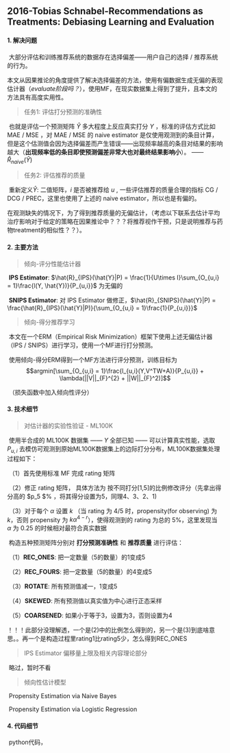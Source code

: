 ## 2016-Tobias Schnabel-Recommendations as Treatments: Debiasing Learning and Evaluation

#### 1. 解决问题

​	大部分评估和训练推荐系统的数据存在选择偏差——用户自己的选择 / 推荐系统的行为。

​	本文从因果推论的角度提供了解决选择偏差的方法，使用有偏数据生成无偏的表现估计器（*evaluate阶段吗？*），使用MF，在现实数据集上得到了提升，且本文的方法具有高度实用性。

>  任务1: 评估打分预测的准确性

​		也就是评估一个预测矩阵 $\hat{Y}$ 多大程度上反应真实打分 $Y$ ，标准的评估方式比如 MAE / MSE ，对 MAE / MSE 的 naive estimator 是仅使用观测到的条目计算，但是这个估测值会因为选择偏差而产生错误——出现频率越高的条目对结果的影响越大（**出现频率低的条目即使预测偏差非常大也对最终结果影响小**）。  —— $\hat{R}_{naive}(\hat{Y})$

> 任务2: 评估推荐的质量

​		重新定义$\hat{Y}$: 二值矩阵，$i$ 是否被推荐给 $u$ , 一些评估推荐的质量合理的指标 CG / DCG / PREC，这里也使用了上述的 naive estimator，所以也是有偏的。

​		在观测缺失的情况下，为了得到推荐质量的无偏估计，（考虑以下联系去估计平均治疗影响对于给定的策略在因果推论中？？？将推荐视作干预，只是说明推荐与药物treatment的相似性？？）。



#### 2. 主要方法

> 倾向-评分性能估计器

​	**IPS Estimator**: $\hat{R}_{IPS}(\hat{Y}|P) = \frac{1}{U\times I}\sum_{O_{u,i} = 1}\frac{l(Y, \hat{Y})}{P_{u,i}}$ 为无偏的

​	**SNIPS Estimator**: 对 IPS Estimator 做修正，$\hat{R}_{SNIPS}(\hat{Y}|P) = \frac{\hat{R}_{IPS}(\hat{Y}|P)}{\sum_{O_{u,i} = 1}\frac{1}{P_{u,i}}}$



> 倾向-得分推荐学习

​	本文在一个ERM（Empirical Risk Minimization）框架下使用上述无偏估计器（IPS / SNIPS）进行学习，使用一个MF进行打分预测。

​	使用倾向-得分ERM得到一个MF方法进行评分预测，训练目标为$$argmin[\sum_{O_{u,i} = 1}\frac{l_{u,i}(Y,V^TW+A)}{P_{u,i}} + \lambda(||V||_{F}^{2} + ||W||_{F}^2)]$$

​	（损失函数中加入倾向性评分）



#### 3. 技术细节

> 对估计器的实验性验证 - ML100K

​	使用半合成的 ML100K 数据集 —— $Y$ 全部已知 —— 可以计算真实性能，选取 $P_{u,i}$ 去模仿可观测到原始ML100K数据集上的边际打分分布，ML100K数据集处理过程如下：

​		（1）首先使用标准 MF 完成 rating 矩阵

​		（2）修正 rating 矩阵， 具体方法为 按不同打分[1,5]的比例修改评分（先拿出得分高的 $p_5 $% ，将其得分设置为5，同理4、3、2、1)

​		（3）对于每个 $\alpha$ 设置 $k$ （当 rating 为 4/5 时，propensity(for observing) 为 $k$，否则 propensity 为 $k \alpha^{4 - r}$），使得观测到的 rating 为总的 5%，这里发现当 $\alpha$ 为 0.25 的时候相对最符合真实数据

​	构造五种预测矩阵分别对 **打分预测准确性** 和 **推荐质量** 进行评估：

​		（1）**REC_ONES**: 把一定数量（5的数量）的1变成5

​		（2）**REC_FOURS**: 把一定数量（5的数量）的4变成5

​		（3）**ROTATE**: 所有预测值减一，1变成5

​		（4）**SKEWED**: 所有预测值以真实值为中心进行正态采样

​		（5）**COARSENED**: 如果小于等于3，设置为3，否则设置为4

​	！！！此部分没理解透，一个是(2)中的比例怎么得到的，另一个是(3)到底啥意思。。再一个是构造过程里rating1比rating5少，怎么得到REC_ONES



> IPS Estimator 偏移量上限及相关内容理论部分

​	略过，暂时不看



> 倾向性估计模型

​	Propensity Estimation via Naive Bayes

​	Propensity Estimation via Logistic Regression





#### 4. 代码细节

​	python代码，





